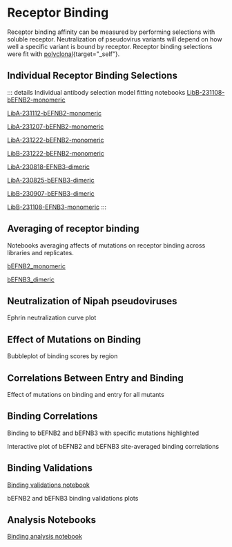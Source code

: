 # Receptor Binding

Receptor binding affinity can be measured by performing selections with soluble receptor. Neutralization of pseudovirus variants will depend on how well a specific variant is bound by receptor. Receptor binding selections were fit with [polyclonal](https://github.com/jbloomlab/polyclonal){target="_self"}.


## Individual Receptor Binding Selections
::: details Individual antibody selection model fitting notebooks
<a href="notebooks/fit_escape_receptor_affinity_LibB-231108-bEFNB2-monomeric.html" target="_self">LibB-231108-bEFNB2-monomeric</a>

<a href="notebooks/fit_escape_receptor_affinity_LibA-231112-bEFNB2-monomeric.html" target="_self">LibA-231112-bEFNB2-monomeric</a>

<a href="notebooks/fit_escape_receptor_affinity_LibA-231207-bEFNB2-monomeric.html" target="_self">LibA-231207-bEFNB2-monomeric</a>

<a href="notebooks/fit_escape_receptor_affinity_LibA-231222-bEFNB2-monomeric.html" target="_self">LibA-231222-bEFNB2-monomeric</a>

<a href="notebooks/fit_escape_receptor_affinity_LibB-231222-bEFNB2-monomeric.html" target="_self">LibB-231222-bEFNB2-monomeric</a>

<a href="notebooks/fit_escape_receptor_affinity_LibA-230818-EFNB3-dimeric.html" target="_self">LibA-230818-EFNB3-dimeric</a>

<a href="notebooks/fit_escape_receptor_affinity_LibA-230825-bEFNB3-dimeric.html" target="_self">LibA-230825-bEFNB3-dimeric</a>

<a href="notebooks/fit_escape_receptor_affinity_LibB-230907-bEFNB3-dimeric.html" target="_self">LibB-230907-bEFNB3-dimeric</a>

<a href="notebooks/fit_escape_receptor_affinity_LibB-231108-EFNB3-monomeric.html" target="_self">LibB-231108-EFNB3-monomeric</a>
:::

## Averaging of receptor binding
Notebooks averaging affects of mutations on receptor binding across libraries and replicates.

<a href="notebooks/avg_escape_receptor_affinity_bEFNB2_monomeric.html" target="_self">bEFNB2_monomeric</a>

<a href="notebooks/avg_escape_receptor_affinity_bEFNB3_dimeric.html" target="_self">bEFNB3_dimeric</a>

## Neutralization of Nipah pseudoviruses
Ephrin neutralization curve plot
<Altair :showShadow="true" :spec-url="'/htmls/ephrin_neut_curve.html'"></Altair>

## Effect of Mutations on Binding
Bubbleplot of binding scores by region
<Altair :showShadow="true" :spec-url="'/htmls/binding_region_bubble_plot.html'"></Altair>

## Correlations Between Entry and Binding
Effect of mutations on binding and entry for all mutants
<Altair :showShadow="true" :spec-url="'/htmls/entry_binding_combined_corr_plot.html'"></Altair>

## Binding Correlations
Binding to bEFNB2 and bEFNB3 with specific mutations highlighted
<Altair :showShadow="true" :spec-url="'/htmls/E2_E3_correlation.html'"></Altair>

Interactive plot of bEFNB2 and bEFNB3 site-averaged binding correlations
<Altair :showShadow="true" :spec-url="'/htmls/E2_E3_correlation_site.html'"></Altair>

## Binding Validations
<a href="notebooks/ephrin_neut_curves.html" target="_self">Binding validations notebook</a>

bEFNB2 and bEFNB3 binding validations plots
<Altair :showShadow="true" :spec-url="'/htmls/all_ephrin_neut_plots.html'"></Altair>

## Analysis Notebooks
<a href="notebooks/ephrin_binding.html" target="_self">Binding analysis notebook</a>